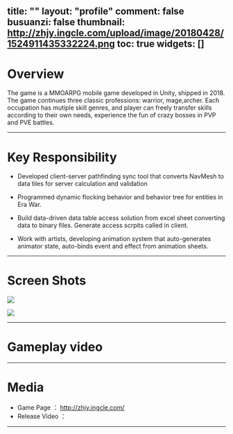 ﻿title: ""
layout: "profile"
comment: false
busuanzi: false
thumbnail: http://zhjy.ingcle.com/upload/image/20180428/1524911435332224.png
toc: true
widgets: []
---


# Overview

The game is a MMOARPG mobile game developed in Unity, shipped in 2018. The game continues three classic professions: warrior, mage,archer. Each occupation has mutiple skill genres, and player can freely transfer skills according to their own needs, experience the fun of crazy bosses in PVP and PVE battles.



---
# Key Responsibility

-  Developed client-server pathfinding sync tool that converts NavMesh to data tiles for server calculation and validation

- Programmed dynamic flocking behavior and behavior tree for
entities in Era War.

- Build data-driven data table access solution from excel sheet converting data to binary files. Generate access scrpits called in client. 
  
- Work with artists, developing animation system that auto-generates animator state, auto-binds event and effect from animation sheets.
 

---
# Screen Shots

![](http://zhjy.ingcle.com/upload/image/20180428/1524911292527333.jpg)


![](http://zhjy.ingcle.com/upload/image/20180530/1527652256861800.jpg)



---
# Gameplay video 

---


# Media

- Game Page ： http://zhjy.ingcle.com/
- Release Video ： 

---